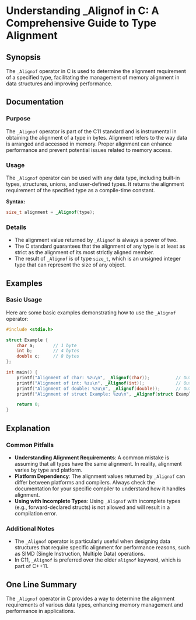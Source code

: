 <!--
Meta Description: # Understanding _Alignof in C: A Comprehensive Guide to Type Alignment ## Synopsis The `_Alignof` operator in C is used to determine the alignment req...
Meta Keywords: alignment, _alignof, type, operator, data
-->

# Understanding _Alignof in C: A Comprehensive Guide to Type Alignment

## Synopsis
The `_Alignof` operator in C is used to determine the alignment requirement of a specified type, facilitating the management of memory alignment in data structures and improving performance.

## Documentation
### Purpose
The `_Alignof` operator is part of the C11 standard and is instrumental in obtaining the alignment of a type in bytes. Alignment refers to the way data is arranged and accessed in memory. Proper alignment can enhance performance and prevent potential issues related to memory access.

### Usage
The `_Alignof` operator can be used with any data type, including built-in types, structures, unions, and user-defined types. It returns the alignment requirement of the specified type as a compile-time constant.

**Syntax:**
```c
size_t alignment = _Alignof(type);
```

### Details
- The alignment value returned by `_Alignof` is always a power of two.
- The C standard guarantees that the alignment of any type is at least as strict as the alignment of its most strictly aligned member.
- The result of `_Alignof` is of type `size_t`, which is an unsigned integer type that can represent the size of any object.

## Examples
### Basic Usage
Here are some basic examples demonstrating how to use the `_Alignof` operator:

```c
#include <stdio.h>

struct Example {
    char a;       // 1 byte
    int b;        // 4 bytes
    double c;     // 8 bytes
};

int main() {
    printf("Alignment of char: %zu\n", _Alignof(char));          // Output: 1
    printf("Alignment of int: %zu\n", _Alignof(int));            // Output: 4
    printf("Alignment of double: %zu\n", _Alignof(double));      // Output: 8
    printf("Alignment of struct Example: %zu\n", _Alignof(struct Example)); // Output: 8 (or more depending on the platform)

    return 0;
}
```

## Explanation
### Common Pitfalls
- **Understanding Alignment Requirements**: A common mistake is assuming that all types have the same alignment. In reality, alignment varies by type and platform.
- **Platform Dependency**: The alignment values returned by `_Alignof` can differ between platforms and compilers. Always check the documentation for your specific compiler to understand how it handles alignment.
- **Using with Incomplete Types**: Using `_Alignof` with incomplete types (e.g., forward-declared structs) is not allowed and will result in a compilation error.

### Additional Notes
- The `_Alignof` operator is particularly useful when designing data structures that require specific alignment for performance reasons, such as SIMD (Single Instruction, Multiple Data) operations.
- In C11, `_Alignof` is preferred over the older `alignof` keyword, which is part of C++11.

## One Line Summary
The `_Alignof` operator in C provides a way to determine the alignment requirements of various data types, enhancing memory management and performance in applications.
